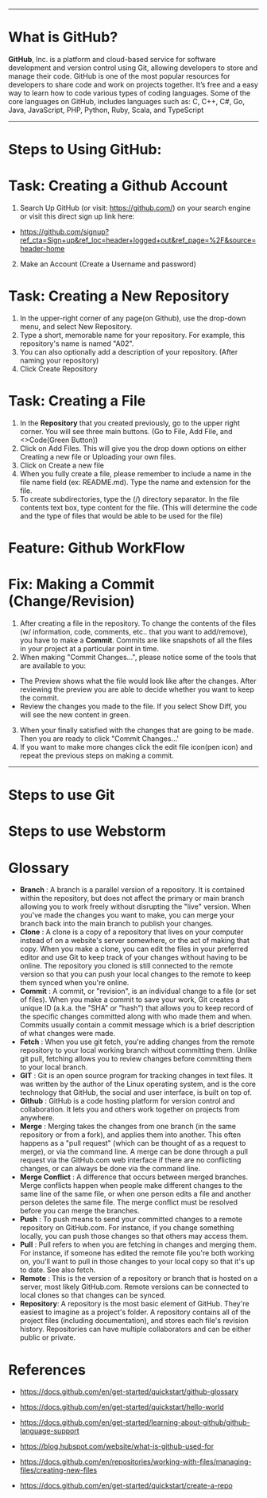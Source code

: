-----------------------------------------------------------------------------------------------------------------------------------------------------------------
# What is GitHub? 
**GitHub**, Inc. is a platform and cloud-based service for software development and version control using Git, allowing developers to store and manage their code.
GitHub is one of the most popular resources for developers to share code and work on projects together. It’s free and a easy way to learn how to code various types of coding languages. 
Some of the core languages on GitHub, includes languages such as: C, C++, C#, Go, Java, JavaScript, PHP, Python, Ruby, Scala, and TypeScript

-------------------------------------------------------------------------------------------------------------------------------------------------------------------

# Steps to Using GitHub:

# Task: Creating a Github Account
1. Search Up GitHub (or visit: https://github.com/) on your search engine or visit this direct sign up link here:
- https://github.com/signup?ref_cta=Sign+up&ref_loc=header+logged+out&ref_page=%2F&source=header-home  
2. Make an Account (Create a Username and password)
  
# Task: Creating a New Repository 
1. In the upper-right corner of any page(on Github), use the  drop-down menu, and select New Repository.
2. Type a short, memorable name for your repository. For example, this repository's name is named "A02".
3. You can also optionally add a description of your repository. (After naming your repository)
4. Click Create Repository
   
# Task: Creating a File 
1. In the **Repository** that you created previously, go to the upper right corner. You will see three main buttons. (Go to File, Add File, and <>Code(Green Button))
2. Click on Add Files. This will give you the drop down options on either Creating a new file or Uploading your own files.
3. Click on Create a new file
4. When you fully create a file, please remember to include a name in the file name field (ex: README.md). Type the name and extension for the file.
5. To create subdirectories, type the (/) directory separator. In the file contents text box, type content for the file. (This will determine the code and the type of files that would be able to be used for the file)

# Feature: Github WorkFlow

# Fix: Making a Commit (Change/Revision)
1. After creating a file in the repository. To change the contents of the files (w/ information, code, comments, etc.. that you want to add/remove), you have to make a **Commit**. Commits are like snapshots of all the files in your project at a particular point in time.
2. When making "Commit Changes...", please notice some of the tools that are available to you:
- The Preview shows what the file would look like after the changes. After reviewing the preview you are able to decide whether you want to keep the commit.
- Review the changes you made to the file. If you select Show Diff, you will see the new content in green.
3. When your finally satisfied with the changes that are going to be made. Then you are ready to click "Commit Changes...'
4. If you want to make more changes click the edit file icon(pen icon) and repeat the previous steps on making a commit. 

-------------------------------------------------------------------------------------------------------------------------------------------------------------------

# Steps to use Git 



# Steps to use Webstorm 



# Glossary 

- **Branch** :
A branch is a parallel version of a repository. It is contained within the repository, but does not affect the primary or main branch allowing you to work freely without disrupting the "live" version. When you've made the changes you want to make, you can merge your branch back into the main branch to publish your changes.
- **Clone** :
A clone is a copy of a repository that lives on your computer instead of on a website's server somewhere, or the act of making that copy. When you make a clone, you can edit the files in your preferred editor and use Git to keep track of your changes without having to be online. The repository you cloned is still connected to the remote version so that you can push your local changes to the remote to keep them synced when you're online.
- **Commit** :
A commit, or "revision", is an individual change to a file (or set of files). When you make a commit to save your work, Git creates a unique ID (a.k.a. the "SHA" or "hash") that allows you to keep record of the specific changes committed along with who made them and when. Commits usually contain a commit message which is a brief description of what changes were made.
- **Fetch** :
When you use git fetch, you're adding changes from the remote repository to your local working branch without committing them. Unlike git pull, fetching allows you to review changes before committing them to your local branch.
- **GIT** :
Git is an open source program for tracking changes in text files. It was written by the author of the Linux operating system, and is the core technology that GitHub, the social and user interface, is built on top of.
- **Github** :
GitHub is a code hosting platform for version control and collaboration. It lets you and others work together on projects from anywhere.
- **Merge** :
Merging takes the changes from one branch (in the same repository or from a fork), and applies them into another. This often happens as a "pull request" (which can be thought of as a request to merge), or via the command line. A merge can be done through a pull request via the GitHub.com web interface if there are no conflicting changes, or can always be done via the command line.
- **Merge Conflict** :
A difference that occurs between merged branches. Merge conflicts happen when people make different changes to the same line of the same file, or when one person edits a file and another person deletes the same file. The merge conflict must be resolved before you can merge the branches.
- **Push** :
To push means to send your committed changes to a remote repository on GitHub.com. For instance, if you change something locally, you can push those changes so that others may access them.
- **Pull** :
Pull refers to when you are fetching in changes and merging them. For instance, if someone has edited the remote file you're both working on, you'll want to pull in those changes to your local copy so that it's up to date. See also fetch.
- **Remote** :
This is the version of a repository or branch that is hosted on a server, most likely GitHub.com. Remote versions can be connected to local clones so that changes can be synced.
- **Repository**: 
A repository is the most basic element of GitHub. They're easiest to imagine as a project's folder. A repository contains all of the project files (including documentation), and stores each file's revision history. Repositories can have multiple collaborators and can be either public or private.

# References
- https://docs.github.com/en/get-started/quickstart/github-glossary
   
- https://docs.github.com/en/get-started/quickstart/hello-world
  
- https://docs.github.com/en/get-started/learning-about-github/github-language-support
  
- https://blog.hubspot.com/website/what-is-github-used-for

- https://docs.github.com/en/repositories/working-with-files/managing-files/creating-new-files

- https://docs.github.com/en/get-started/quickstart/create-a-repo 


